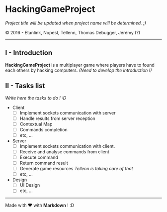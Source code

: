 # HackingGameProject
*Project title will be updated when project name will be determined. ;)*

&copy; 2016 - Etanlink, Nopest, Tellenn, Thomas Debugger, Jérémy (?)

---------------

## I - Introduction
**HackingGameProject** is a multiplayer game where players have to found each others by hacking computers. *(Need to develop the introduction !)*
<br>


## II - Tasks list
*Write here the tasks to do ! :D*

+ Client
	- [ ] Implement sockets communication with server
	- [ ] Handle results from server reception
	- [ ] Contextual Map
	- [ ] Commands completion
	- [ ] etc, ...
&nbsp;

+ Server
	- [ ] Implement sockets communication with client.
	- [ ] Receive and analyse commands from client
	- [ ] Execute command
	- [ ] Return command result
	- [ ] Generate game resources *Tellenn is taking care of that*
	- [ ] etc, ...
&nbsp;

+ Design
	- [ ] UI Design
	- [ ] etc, ...
&nbsp;

---------------
Made with :heart: with **Markdown** ! :D
